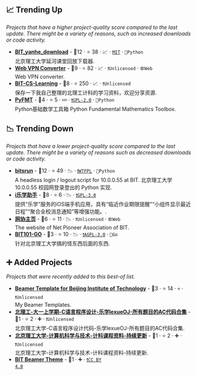## 📈 Trending Up

_Projects that have a higher project-quality score compared to the last update. There might be a variety of reasons, such as increased downloads or code activity._

- <b><a href="https://github.com/AuYang261/BIT_yanhe_download">BIT_yanhe_download</a></b>  - 🥇12 ·  ⭐ 38 · 📈 · <code><a href="http://bit.ly/34MBwT8">MIT</a></code> · <code>🐍Python</code><br>北京理工大学延河课堂回放下载器.
- <b><a href="https://webvpn.swo.moe/">Web VPN Converter</a></b>  - 🥇9 ·  ⭐ 82 · 📈 · <code>❗Unlicensed</code> · <code>🕸️Web</code><br>Web VPN converter.
- <b><a href="https://github.com/songshangru/BIT-CS-Learning">BIT-CS-Learning</a></b>  - 🥇8 ·  ⭐ 250 · 📈 · <code>❗Unlicensed</code><br>保存一下我自己整理的北理工计科的学习资料，欢迎分享资源.
- <b><a href="https://spaitlab.gitee.io/py-fmt/index.html">PyFMT</a></b>  - 🥉4 ·  ⭐ 5 · 💤 · <code><a href="http://bit.ly/2KucAZR">❗️GPL-2.0</a></code> · <code>🐍Python</code><br>Python基础数学工具箱 Python Fundamental Mathematics Toolbox.

## 📉 Trending Down

_Projects that have a lower project-quality score compared to the last update. There might be a variety of reasons such as decreased downloads or code activity._

- <b><a href="https://github.com/BITNP/bitsrun">bitsrun</a></b>  - 🥈12 ·  ⭐ 49 · 📉 · <code><a href="https://tldrlegal.com/search?q=WTFPL">❗️WTFPL</a></code> · <code>🐍Python</code><br>A headless login / logout script for 10.0.0.55 at BIT. 北京理工大学 10.0.0.55 校园网登录登出的 Python 实现.
- <b><a href="https://apps.apple.com/cn/app/i%E4%B9%90%E5%AD%A6%E5%8A%A9%E6%89%8B/id6468846337">i乐学助手</a></b>  - 🥇8 ·  ⭐ 6 · 📉 · <code><a href="http://bit.ly/2M0xdwT">❗️GPL-3.0</a></code><br>提供“乐学”服务的iOS端手机应用，具有“临近作业期限提醒”“小组件显示最近日程”“聚合全校消息通知”等增强功能。.
- <b><a href="https://www.bitnp.net/">网协主页</a></b>  - 🥇6 ·  ⭐ 11 · 📉 · <code>❗Unlicensed</code> · <code>🕸️Web</code><br>The website of Net Pioneer Association of BIT.
- <b><a href="https://bit101.cn">BIT101-GO</a></b>  - 🥉3 ·  ⭐ 10 · 📉 · <code><a href="http://bit.ly/3pwmjO5">❗️AGPL-3.0</a></code> · <code>💨Go</code><br>针对北京理工大学搞的怪东西后面的东西.

## ➕ Added Projects

_Projects that were recently added to this best-of list._

- <b><a href="https://www.overleaf.com/latex/templates/beamer-template-for-beijing-institute-of-technology/kvcxtftsbrrh">Beamer Template for Beijing Institute of Technology</a></b>  - 🥉3 ·  ⭐ 14 · 💀 · <code>❗Unlicensed</code><br>My Beamer Templates.
- <b><a href="https://github.com/liujiaqun/BIT-C">北理工-大一上学期-C语言程序设计-乐学lexueOJ-所有题目的AC代码合集</a></b>  - 🥉1 ·  ⭐ 2 · ➕ · <code>❗Unlicensed</code><br>北京理工大学-C语言程序设计代码-乐学lexueOJ-所有题目的AC代码合集.
- <b><a href="https://github.com/liujiaqun/BIT-CS">北京理工大学-计算机科学与技术-计科课程资料-持续更新</a></b>  - 🥉1 ·  ⭐ 2 · ➕ · <code>❗Unlicensed</code><br>北京理工大学-计算机科学与技术-计科课程资料-持续更新.
- <b><a href="https://www.overleaf.com/latex/templates/bit-beamer-theme/ycbqhbxrqjvs">BIT Beamer Theme</a></b>  - 🥉1 · ➕ · <code><a href="https://tldrlegal.com/search?q=CC%20BY%204.0">❗️CC BY 4.0</a></code><br>

